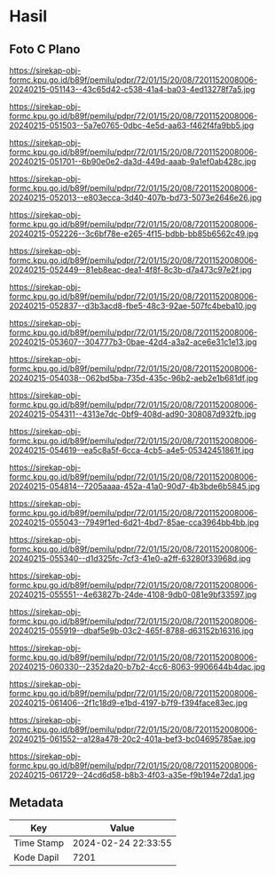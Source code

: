 # Hasil

## Foto C Plano

https://sirekap-obj-formc.kpu.go.id/b89f/pemilu/pdpr/72/01/15/20/08/7201152008006-20240215-051143--43c65d42-c538-41a4-ba03-4ed13278f7a5.jpg

https://sirekap-obj-formc.kpu.go.id/b89f/pemilu/pdpr/72/01/15/20/08/7201152008006-20240215-051503--5a7e0765-0dbc-4e5d-aa63-f462f4fa9bb5.jpg

https://sirekap-obj-formc.kpu.go.id/b89f/pemilu/pdpr/72/01/15/20/08/7201152008006-20240215-051701--6b90e0e2-da3d-449d-aaab-9a1ef0ab428c.jpg

https://sirekap-obj-formc.kpu.go.id/b89f/pemilu/pdpr/72/01/15/20/08/7201152008006-20240215-052013--e803ecca-3d40-407b-bd73-5073e2646e26.jpg

https://sirekap-obj-formc.kpu.go.id/b89f/pemilu/pdpr/72/01/15/20/08/7201152008006-20240215-052226--3c6bf78e-e265-4f15-bdbb-bb85b6562c49.jpg

https://sirekap-obj-formc.kpu.go.id/b89f/pemilu/pdpr/72/01/15/20/08/7201152008006-20240215-052449--81eb8eac-dea1-4f8f-8c3b-d7a473c97e2f.jpg

https://sirekap-obj-formc.kpu.go.id/b89f/pemilu/pdpr/72/01/15/20/08/7201152008006-20240215-052837--d3b3acd8-fbe5-48c3-92ae-507fc4beba10.jpg

https://sirekap-obj-formc.kpu.go.id/b89f/pemilu/pdpr/72/01/15/20/08/7201152008006-20240215-053607--304777b3-0bae-42d4-a3a2-ace6e31c1e13.jpg

https://sirekap-obj-formc.kpu.go.id/b89f/pemilu/pdpr/72/01/15/20/08/7201152008006-20240215-054038--062bd5ba-735d-435c-96b2-aeb2e1b681df.jpg

https://sirekap-obj-formc.kpu.go.id/b89f/pemilu/pdpr/72/01/15/20/08/7201152008006-20240215-054311--4313e7dc-0bf9-408d-ad90-308087d932fb.jpg

https://sirekap-obj-formc.kpu.go.id/b89f/pemilu/pdpr/72/01/15/20/08/7201152008006-20240215-054619--ea5c8a5f-6cca-4cb5-a4e5-05342451861f.jpg

https://sirekap-obj-formc.kpu.go.id/b89f/pemilu/pdpr/72/01/15/20/08/7201152008006-20240215-054814--7205aaaa-452a-41a0-90d7-4b3bde6b5845.jpg

https://sirekap-obj-formc.kpu.go.id/b89f/pemilu/pdpr/72/01/15/20/08/7201152008006-20240215-055043--7949f1ed-6d21-4bd7-85ae-cca3964bb4bb.jpg

https://sirekap-obj-formc.kpu.go.id/b89f/pemilu/pdpr/72/01/15/20/08/7201152008006-20240215-055340--d1d325fc-7cf3-41e0-a2ff-63280f33968d.jpg

https://sirekap-obj-formc.kpu.go.id/b89f/pemilu/pdpr/72/01/15/20/08/7201152008006-20240215-055551--4e63827b-24de-4108-9db0-081e9bf33597.jpg

https://sirekap-obj-formc.kpu.go.id/b89f/pemilu/pdpr/72/01/15/20/08/7201152008006-20240215-055919--dbaf5e9b-03c2-465f-8788-d63152b16316.jpg

https://sirekap-obj-formc.kpu.go.id/b89f/pemilu/pdpr/72/01/15/20/08/7201152008006-20240215-060330--2352da20-b7b2-4cc6-8063-9906644b4dac.jpg

https://sirekap-obj-formc.kpu.go.id/b89f/pemilu/pdpr/72/01/15/20/08/7201152008006-20240215-061406--2f1c18d9-e1bd-4197-b7f9-f394face83ec.jpg

https://sirekap-obj-formc.kpu.go.id/b89f/pemilu/pdpr/72/01/15/20/08/7201152008006-20240215-061552--a128a478-20c2-401a-bef3-bc04695785ae.jpg

https://sirekap-obj-formc.kpu.go.id/b89f/pemilu/pdpr/72/01/15/20/08/7201152008006-20240215-061729--24cd6d58-b8b3-4f03-a35e-f9b194e72da1.jpg


## Metadata

| Key        | Value               |
| ---------- | ------------------- |
| Time Stamp | 2024-02-24 22:33:55 |
| Kode Dapil | 7201                |



